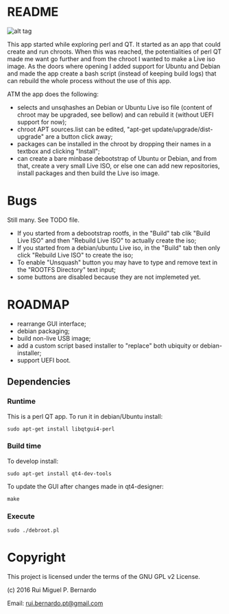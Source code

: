 # README

![alt tag](https://raw.githubusercontent.com/rbern/debroot/master/debroot.png)

This app started while exploring perl and QT. It started as an app that could create and run chroots. When this was reached, the potentialities of perl QT made me want go further and from the chroot I wanted to make a Live iso image. As the doors where opening I added support for Ubuntu and Debian and made the app create a bash script (instead of keeping build logs) that can rebuild the whole process without the use of this app.

ATM the app does the following:

* selects and unsqhashes an Debian or Ubuntu Live iso file (content of chroot may be upgraded, see bellow) and can rebuild it (without UEFI support for now);
* chroot APT sources.list can be edited, "apt-get update/upgrade/dist-upgrade" are a button click away;
* packages can be installed in the chroot by dropping their names in a textbox and clicking "Install";
* can create a bare minbase debootstrap of Ubuntu or Debian, and from that, create a very small Live ISO, or else one can add new repositories, install packages and then build the Live iso image.

# Bugs

Still many. See TODO file.

* If you started from a debootstrap rootfs, in the "Build" tab clik "Build Live ISO" and then "Rebuild Live ISO" to actually create the iso;
* If you started from a debian/ubuntu Live iso, in the "Build" tab then only click "Rebuild Live ISO" to create the iso;
* To enable "Unsquash" button you may have to type and remove text in the "ROOTFS Directory" text input;
* some buttons are disabled because they are not implemeted yet.

# ROADMAP

* rearrange GUI interface;
* debian packaging;
* build non-live USB image;
* add a custom script based installer to "replace" both ubiquity or debian-installer;
* support UEFI boot.

## Dependencies

### Runtime

This is a perl QT app. To run it in debian/Ubuntu install:

	sudo apt-get install libqtgui4-perl

### Build time

To develop install:

	sudo apt-get install qt4-dev-tools

To update the GUI after changes made in qt4-designer:

	make

### Execute

	sudo ./debroot.pl

# Copyright

This project is licensed under the terms of the GNU GPL v2 License.

(c) 2016 Rui Miguel P. Bernardo

Email: rui.bernardo.pt@gmail.com
